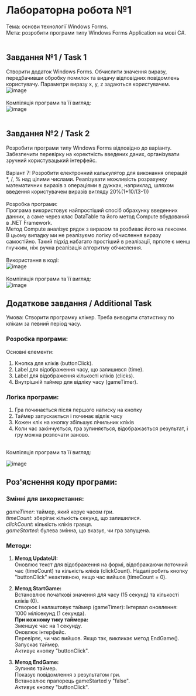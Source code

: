 # Лабораторна робота №1 <br/>
Тема: основи технології Windows Forms.<br/>
Мета: розробити програми типу Windows Forms Application на мові C#.<br/>
<br/>
## Завдання №1 / Task 1
Створити додаток Windows Forms. Обчислити значення виразу, передбачивши обробку помилок та видачу відповідних повідомлень користувачу. Параметри виразу x, y, z задаються користувачем.<br/>
![image](https://github.com/user-attachments/assets/69032cf9-bca2-407b-a879-b5ddfdd4541f)<br/>
<br/>
Компіляція програми та її вигляд:<br/>
![image](https://github.com/user-attachments/assets/2ad87c11-420a-4036-aa24-b885bf30097c)<br/>
<br/>
## Завдання №2 / Task 2
Розробити програми типу Windows Forms відповідно до варіанту. Забезпечити перевірку на коректність введених даних, організувати зручний користувацький інтерфейс.<br/>
<br/>
Варіант 7: Розробити електронний калькулятор для виконання операцій *, /, % над цілими числами. Реалізувати можливість розрахунку математичних виразів з операціями в дужках, наприклад, шляхом введення користувачем виразів вигляду 20%(1+10/(3-1))<br/>
<br/>
Розробка програми:<br/>
Програма використовує найпростіший спосіб обрахунку введенних данних, а саме через клас DataTable та його метод Compute вбудований в .NET Framework. <br/> Метод Compute аналізує рядок з виразом та розбиває його на лексеми. В цьому випадку ми не реалізуємо логіку обчислення виразу самостійно. Такий підхід набагато простіший в реалізації, прпоте є менш гнучким, ніж ручна реалізація алгоритму обчислення.<br/>
<br/>
Використання в коді:<br/>
![image](https://github.com/user-attachments/assets/c0bb3725-6f45-41e2-8da1-a2f4b2620084)<br/>
<br/>
Компіляція програми та її вигляд:<br/>
![image](https://github.com/user-attachments/assets/202896d8-362d-448d-b118-fe0178bf204c)<br/>

## Додаткове завдання / Additional Task
Умова: Створити програмку клікер. Треба виводити статистику по клікам за певний період часу.<br/>

### Розробка програми:<br/>
Основні елементи:
1) Кнопка для кліків (buttonClick).
2) Label для відображення часу, що залишився (time).
3) Label для відображення кількості кліків (clicks).
4) Внутрішній таймер для відліку часу (gameTimer). 

### Логіка програми:
1) Гра починається після першого натиску на кнопку <br/>
2) Таймер запускається і починає відлік часу <br/>
3) Кожен клік на кнопку збільшує лічильник кліків <br/>
4) Коли час закінчується, гра зупиняється, відображається результат, і гру можна розпочати заново. <br/>
<br/>
Компіляція програми та її вигляд: <br/>

![image](https://github.com/user-attachments/assets/cc2198c0-e7fa-4809-9e47-1cf5dd55b0ed)<br/>

## Роз'яснення коду програми:
### Змінні для використання:<br/>
_gameTimer_: таймер, який керує часом гри.<br/>
_timeCount_: зберігає кількість секунд, що залишилися.<br/>
_clickCount_: кількість кліків гравця.<br/>
_gameStarted_: булева змінна, що вказує, чи гра запущена.<br/>

### Методи:
1) **Метод UpdateUI:**<br/>
 Оновлює текст для відображення на формі, відображаючи поточний час (timeCount) та кількість кліків (clickCount). Надалі робить кнопку "buttonClick" неактивною, якщо час вийшов (timeCount = 0).

3) **Метод StartGame:**<br/>
 Встановлює початкові значення для часу (15 секунд) та кількості кліків (0).<br/>
 Створює і налаштовує таймер (gameTimer): Інтервал оновлення: 1000 мілісекунд (1 секунда).<br/>
**При кожному тику таймера:**<br/>
  Зменшує час на 1 секунду.<br/>
  Оновлює інтерфейс.<br/>
  Перевіряє, чи час вийшов. Якщо так, викликає метод EndGame().<br/>
  Запускає таймер.<br/>
  Активує кнопку "buttonClick".<br/>
  
4) **Метод EndGame:**<br/>
  Зупиняє таймер.<br/>
  Показує повідомлення з результатом гри.<br/>
  Встановлює прапорець gameStarted у "false".<br/>
  Активує кнопку "buttonClick".<br/>
